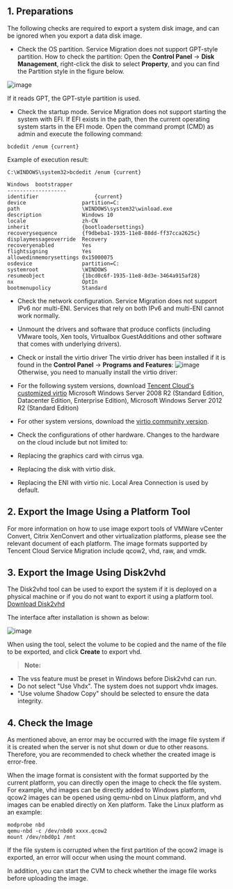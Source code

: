 ## 1. Preparations
The following checks are required to export a system disk image, and can be ignored when you export a data disk image.
- Check the OS partition. Service Migration does not support GPT-style partition.
How to check the partition:
Open the **Control Panel** -> **Disk Management**, right-click the disk to select **Property**, and you can find the Partition style in the figure below.

![image](https://main.qcloudimg.com/raw/dc4610c7d81769f0d53fa8961777c1eb.png)

If it reads GPT, the GPT-style partition is used.

- Check the startup mode. Service Migration does not support starting the system with EFI.
If EFI exists in the path, then the current operating system starts in the EFI mode.
Open the command prompt (CMD) as admin and execute the following command:
```
bcdedit /enum {current}
```

Example of execution result:
```
C:\WINDOWS\system32>bcdedit /enum {current}

Windows  bootstrapper
-------------------
identifier                  {current}
device                  partition=C:
path                    \WINDOWS\system32\winload.exe
description             Windows 10
locale                  zh-CN
inherit                 {bootloadersettings}
recoverysequence        {f9dbeba1-1935-11e8-88dd-ff37cca2625c}
displaymessageoverride  Recovery
recoveryenabled         Yes
flightsigning           Yes
allowedinmemorysettings 0x15000075
osdevice                partition=C:
systemroot              \WINDOWS
resumeobject            {1bcd0c6f-1935-11e8-8d3e-3464a915af28}
nx                      OptIn
bootmenupolicy          Standard
```

- Check the network configuration. Service Migration does not support IPv6 nor multi-ENI. Services that rely on both IPv6 and multi-ENI cannot work normally.

- Unmount the drivers and software that produce conflicts (including VMware tools, Xen tools, Virtualbox GuestAdditions and other software that comes with underlying drivers).

- Check or install the virtio driver
The virtio driver has been installed if it is found in the **Control Panel** -> **Programs and Features**:
![image](https://main.qcloudimg.com/raw/87808940ddd5317dd8c67a699e3dc5c0.png)
Otherwise, you need to manually install the virtio driver:
 - For the following system versions, download [Tencent Cloud's customized virtio](http://windowsvirtio-10016717.file.myqcloud.com/InstallQCloud.exe?_ga=1.44298212.1367540472.1504757536)
Microsoft Windows Server 2008 R2 (Standard Edition, Datacenter Edition, Enterprise Edition), Microsoft Windows Server 2012 R2 (Standard Edition)
 - For other system versions, download the [virtio community version](https://www.linux-kvm.org/page/WindowsGuestDrivers/Download_Drivers).

- Check the configurations of other hardware. Changes to the hardware on the cloud include but not limited to:
 - Replacing the graphics card with cirrus vga.
 - Replacing the disk with virtio disk.
 - Replacing the ENI with virtio nic. Local Area Connection is used by default.

## 2. Export the Image Using a Platform Tool
For more information on how to use image export tools of VMWare vCenter Convert, Citrix XenConvert and other virtualization platforms, please see the relevant document of each platform. The image formats supported by Tencent Cloud Service Migration include qcow2, vhd, raw, and vmdk.

## 3. Export the Image Using Disk2vhd
The Disk2vhd tool can be used to export the system if it is deployed on a physical machine or if you do not want to export it using a platform tool.
[Download Disk2vhd](https://download.sysinternals.com/files/Disk2vhd.zip)

The interface after installation is shown as below:

![image](https://main.qcloudimg.com/raw/68d9c4e5e7db49c4cefdd3785ce9b68d.jpg)

When using the tool, select the volume to be copied and the name of the file to be exported, and click **Create** to export vhd.

> **Note:**
- The vss feature must be preset in Windows before Disk2vhd can run.
- Do not select "Use Vhdx". The system does not support vhdx images.
- "Use volume Shadow Copy" should be selected to ensure the data integrity.

## 4. Check the Image
As mentioned above, an error may be occurred with the image file system if it is created when the server is not shut down or due to other reasons. Therefore, you are recommended to check whether the created image is error-free.

When the image format is consistent with the format supported by the current platform, you can directly open the image to check the file system. For example, vhd images can be directly added to Windows platform, qcow2 images can be opened using qemu-nbd on Linux platform, and vhd images can be enabled directly on Xen platform. Take the Linux platform as an example:
```
modprobe nbd
qemu-nbd -c /dev/nbd0 xxxx.qcow2
mount /dev/nbd0p1 /mnt
```
If the file system is corrupted when the first partition of the qcow2 image is exported, an error will occur when using the mount command.

In addition, you can start the CVM to check whether the image file works before uploading the image.

